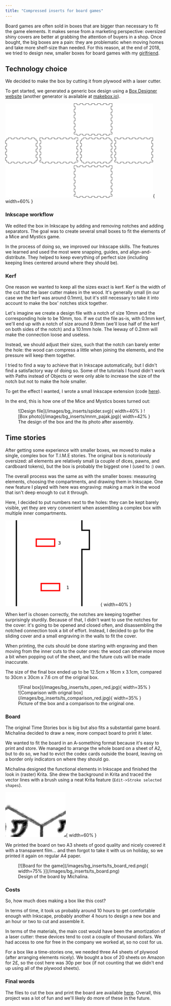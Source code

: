 ```yaml
---
title: "Compressed inserts for board games"
---
```


Board games are often sold in boxes that are bigger than necessary to fit the game elements. It makes sense from a marketing perspective: oversized shiny covers are better at grabbing the attention of buyers in a shop. Once bought, the big boxes are a pain: they are problematic when moving homes and take more shelf-size than needed. For this reason, at the end of 2018, we tried to design new, smaller boxes for board games with my [girlfriend](https://micha7a.github.io).

## Technology choice

We decided to make the box by cutting it from plywood with a laser cutter.

To get started, we generated a generic box design using a [Box Designer website](https://boxdesigner.connectionlab.org) (another generator is available at [makebox.io](https://makeabox.io)).

![This is how a typical box looks like.](/images/bg_inserts/blank_box.png){ width=60% }

### Inkscape workflow

We edited the box in Inkscape by adding and removing notches and adding separators. The goal was to create several small boxes to fit the elements of a Mice and Mystics game.

In the process of doing so, we improved our Inkscape skills. The features we learned and used the most were snapping, guides, and align-and-distribute. They helped to keep everything of perfect size (including keeping lines centered around where they should be).

### Kerf
One reason we wanted to keep all the sizes exact is kerf. Kerf is the width of the cut that the laser cutter makes in the wood. It's generally small (in our case we the kerf was around 0.1mm), but it's still necessary to take it into account to make the box' notches stick together.

Let's imagine we create a design file with a notch of size 10mm and the corresponding hole to be 10mm, too. If we cut the file as-is, with 0.1mm kerf, we'll end up with a notch of size around 9.9mm (we'll lose half of the kerf on both sides of the notch) and a 10.1mm hole. The leeway of 0.2mm will make the connection loose and useless.

Instead, we should adjust their sizes, such that the notch can barely enter the hole: the wood can compress a little when joining the elements, and the pressure will keep them together.

I tried to find a way to achieve that in Inkscape automatically, but I didn't find a satisfactory way of doing so. Some of the tutorials I found didn't work with Paths instead of Objects or were only able to increase the size of the notch but not to make the hole smaller.

To get the effect I wanted, I wrote a small Inkscape extension (code [here](https://github.com/sygi/inkscape_add_kerf)).

In the end, this is how one of the Mice and Mystics boxes turned out:

<figure>
![Design file](/images/bg_inserts/spider.svg){ width=40% }
![Box photo](/images/bg_inserts/mnm_pajak.jpg){ width=42% }
<figcaption>The design of the box and the its photo after assembly.</figcaption>
</figure>

## Time stories

After getting some experience with smaller boxes, we moved to make a single, complex box for T.I.M.E stories. The original box is notoriously oversized: all elements are relatively small (a couple of dices, pawns, and cardboard tokens), but the box is probably the biggest one I (used to :) own.

The overall process was the same as with the smaller boxes: measuring elements, choosing the compartments, and drawing them in Inkscape. One new feature I played with here was engraving: making a mark in the wood that isn't deep enough to cut it through.

Here, I decided to put numbers next to the holes: they can be kept barely visible, yet they are very convenient when assembling a complex box with multiple inner compartments.

![A part of the design with holes numbered.](/images/bg_inserts/ts_numbers.png){ width=40% }

When kerf is chosen correctly, the notches are keeping together surprisingly sturdily. Because of that, I didn't want to use the notches for the cover: it's going to be opened and closed often, and disassembling the notched connection took a bit of effort. Instead, I decided to go for the sliding cover and a small engraving in the walls to fit the cover.

When printing, the cuts should be done starting with engraving and then moving from the inner cuts to the outer ones: the wood can otherwise move a bit when popping out of the sheet, and the future cuts will be made inaccurate.

The size of the final box ended up to be 12.5cm x 16cm x 3.1cm, compared to 30cm x 30cm x 7.6 cm of the original box.
<figure>
![Final box](/images/bg_inserts/ts_open_red.jpg){ width=35% }
![Comparison with orignal box](/images/bg_inserts/ts_comparison_red.jpg){ width=35% }
<figcaption>Picture of the box and a comparison to the original one.</figcaption>
</figure>

### Board

The original Time Stories box is big but also fits a substantial game board. Michalina decided to draw a new, more compact board to print it later.

We wanted to fit the board in an A-something format because it's easy to print and store. We managed to arrange the whole board on a sheet of A2,
but to do so, we had to evict the codex cards outside the board, leaving on a border only indicators on where they should go.

Michalina designed the functional elements in Inkscape and finished the look in (raster) Krita. She drew the background in Krita and traced the vector lines with a brush using a neat Krita feature (`Edit->Stroke selected shapes`).

![Fancy raster lines generated from a vector-graphics, straight line.](/images/bg_inserts/ts_rasterized.png){ width=60% }

We printed the board on two A3 sheets of good quality and nicely covered it with a transparent film... and then forgot to take it with us on holiday, so we printed it again on regular A4 paper.

<figure>
[![Board for the game](/images/bg_inserts/ts_board_red.png){ width=75% }](/images/bg_inserts/ts_board.png)
<figcaption>Design of the board by Michalina.</figcaption>
</figure>

### Costs
So, how much does making a box like this cost?

In terms of time, it took us probably around 10 hours to get comfortable enough with Inkscape, probably another 4 hours to design a new box and an hour or two to cut and assemble it.

In terms of the materials, the main cost would have been the amortization of a laser cutter: these devices tend to cost a couple of thousand dollars. We had access to one for free in the company we worked at, so no cost for us.

For a box like a time-stories one, we needed three A4 sheets of plywood (after arranging elements nicely). We bought a box of 20 sheets on Amazon for 2£, so the cost here was 30p per box (if not counting that we didn't end up using all of the plywood sheets).

### Final words

The files to cut the box and print the board are available [here](../data/bg_inserts/ts_box.zip). Overall, this project was a lot of fun and we'll likely do more of these in the future.
